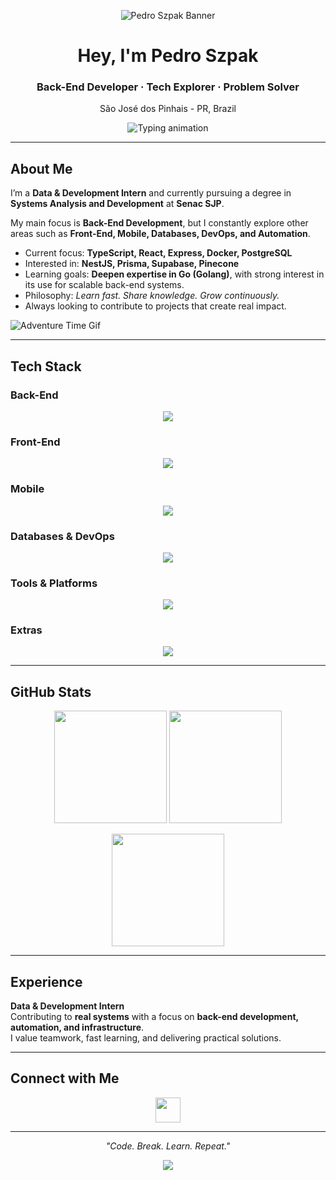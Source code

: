 <!-- HEADER DECOR -->
<p align="center">
  <img src="https://capsule-render.vercel.app/api?type=waving&color=0:0f0c29,50:302b63,100:24243e&height=180&section=header&text=Pedro%20Szpak&fontSize=40&fontColor=ffffff&animation=twinkling" alt="Pedro Szpak Banner">
</p>

<h1 align="center">Hey, I'm Pedro Szpak</h1>
<h3 align="center">Back-End Developer · Tech Explorer · Problem Solver</h3>
<p align="center">São José dos Pinhais - PR, Brazil</p>

<p align="center">
  <img src="https://readme-typing-svg.demolab.com?font=Fira+Code&weight=500&size=20&duration=2800&pause=1200&center=true&vCenter=true&width=600&lines=Back-End+Developer+%7C+TypeScript%2C+Laravel%2C+Docker;Passionate+about+building+scalable+systems;Always+learning+and+exploring+new+technologies;Turning+ideas+into+real+solutions" alt="Typing animation" />
</p>


---

## About Me

I’m a **Data & Development Intern** and currently pursuing a degree in **Systems Analysis and Development** at **Senac SJP**.  

My main focus is **Back-End Development**, but I constantly explore other areas such as **Front-End, Mobile, Databases, DevOps, and Automation**.  

- Current focus: **TypeScript, React, Express, Docker, PostgreSQL**  
- Interested in: **NestJS, Prisma, Supabase, Pinecone**  
- Learning goals: **Deepen expertise in Go (Golang)**, with strong interest in its use for scalable back-end systems.  
- Philosophy: *Learn fast. Share knowledge. Grow continuously.*  
- Always looking to contribute to projects that create real impact.  



 ![Adventure Time Gif](https://media1.tenor.com/m/MYL0JUb9bYMAAAAd/adventure-time-gunter.gif)


---

## Tech Stack

### Back-End
<p align="center">
  <img src="https://skillicons.dev/icons?i=ts,nodejs,express,nestjs,php,laravel,sequelize,prisma,jest" />
</p>

### Front-End
<p align="center">
  <img src="https://skillicons.dev/icons?i=html,css,react,nextjs,vite,bootstrap,tailwind,jquery" />
</p>

### Mobile
<p align="center">
  <img src="https://skillicons.dev/icons?i=flutter,dart" />
</p>

### Databases & DevOps
<p align="center">
  <img src="https://skillicons.dev/icons?i=mysql,postgres,mongodb,supabase,docker,composer" />
</p>

### Tools & Platforms
<p align="center">
  <img src="https://skillicons.dev/icons?i=git,github,postman,linux,vscode,notion" />
</p>

### Extras
<p align="center">
  <img src="https://skillicons.dev/icons?i=python,powershell,json,pinecone" />
</p>

---

## GitHub Stats

<p align="center">
  <img src="https://github-readme-stats.vercel.app/api?username=PeSzpak&show_icons=true&theme=tokyonight&border_radius=15" height="180"/>
  <img src="https://github-readme-stats.vercel.app/api/top-langs/?username=PeSzpak&layout=compact&theme=tokyonight&border_radius=15" height="180"/>
</p>

<p align="center">
  <img src="https://streak-stats.demolab.com?user=PeSzpak&theme=tokyonight&border_radius=15" height="180"/>
</p>

---

## Experience

**Data & Development Intern**  
Contributing to **real systems** with a focus on **back-end development, automation, and infrastructure**.  
I value teamwork, fast learning, and delivering practical solutions.  

---

## Connect with Me

<p align="center">
  <a href="https://www.linkedin.com/in/pedro-szpak04" target="_blank">
    <img src="https://skillicons.dev/icons?i=linkedin" height="40" />
  </a>
</p>

---

<p align="center"><i>"Code. Break. Learn. Repeat."</i></p>

<!-- FOOTER DECOR -->
<p align="center">
  <img src="https://capsule-render.vercel.app/api?type=waving&color=0:0f0c29,50:302b63,100:24243e&height=120&section=footer" />
</p>
